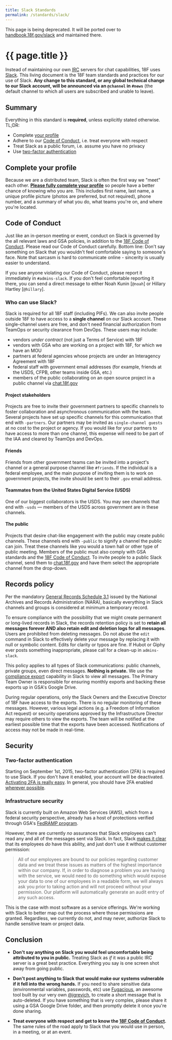 ```yaml
---
title: Slack Standards
permalink: /standards/slack/
---
```


This page is being deprecated. It will be ported over to [handbook.18f.gov/slack](handbook.18f.gov/slack) and maintained there. 

# {{ page.title }}

Instead of maintaining our own [IRC](https://en.wikipedia.org/wiki/Internet_Relay_Chat) servers for chat capabilities, 18F uses [Slack](https://slack.com/). This living document is the 18F team standards and practices for our use of Slack. **Any change to this standard, or any global technical change to our Slack account, will be announced via an `@channel` in `#news`** (the default channel to which all users are subscribed and unable to leave).

## Summary

Everything in this standard is **required**, unless explicitly stated otherwise. TL;DR:

* Complete [your profile](https://18f.slack.com/account/profile)
* Adhere to our [Code of Conduct](https://github.com/18F/code-of-conduct/blob/master/code-of-conduct.md), i.e. treat everyone with respect
* Treat Slack as a public forum, i.e. assume you have no privacy
* Use [two-factor authentication](https://slack.zendesk.com/hc/en-us/articles/204509068-Enabling-two-factor-authentication)


## Complete your profile

Because we are a distributed team, Slack is often the first way we "meet" each other. [**Please fully complete your profile**](https://18f.slack.com/account/profile) so people have a better chance of knowing who you are. This includes first name, last name, a unique profile picture (photos are preferred, but not required), phone number, and a summary of what you do, what teams you're on, and where you're located.

## Code of Conduct 

Just like an in-person meeting or event, conduct on Slack is governed by the all relevant laws and GSA policies, in addition to the [18F Code of Conduct](https://github.com/18F/code-of-conduct/blob/master/code-of-conduct.md). Please read our Code of Conduct carefully. Bottom line: Don't say something on Slack that you wouldn't feel comfortable saying to someone's face. Note that sarcasm is hard to communicate online - sincerity is usually easier to understand.

If you see anyone violating our Code of Conduct, please report it immediately in `#admins-slack`. If you don't feel comfortable reporting it there, you can send a direct message to either Noah Kunin [`@noah`] or Hillary Hartley [`@hillary`].

### Who can use Slack?

Slack is required for all 18F staff (including PIFs). We can also invite people outside 18F to have access to a **single channel** on our Slack account. These single-channel users are free, and don't need financial authorization from TeamOps or security clearance from DevOps. These users may include:

* vendors *under contract* (not just a Terms of Service) with 18F
* vendors with GSA who are working on a project with 18F, for which we have an MOU
* partners at federal agencies whose projects are under an Interagency Agreement with 18F
* federal staff with government email addresses (for example, friends at the USDS, CFPB, other teams inside GSA, etc.)
* members of the public collaborating on an open source project in a public channel via [chat.18f.gov](https://chat.18f.gov)

#### Project stakeholders

Projects are free to invite their government partners to specific channels to foster collaboration and asynchronous communication with the team. Several projects have set up specific channels for this communication that end with `-partners`. Our partners may be invited as `single-channel guests` at no cost to the project or agency. If you would like for your partners to have access to more than one channel, this expense will need to be part of the IAA and cleared by TeamOps and DevOps.

#### Friends

Friends from other government teams can be invited into a project's channel or a general purpose channel like `#friends`. If the individual is a federal employee, and the main purpose of inviting them is to work on government projects, the invite should be sent to their `.gov` email address. 

#### Teammates from the United States Digital Service (USDS)

One of our biggest collaborators is the USDS. You may see channels that end with `-usds` — members of the USDS across government are in these channels. 

#### The public

Projects that desire chat-like engagement with the public may create public channels. These channels end with `-public` to signify a channel the public can join. Treat these channels like you would a town hall or other type of public meeting. Members of the public must also comply with GSA standards and the [18F Code of Conduct](https://github.com/18F/code-of-conduct/blob/master/code-of-conduct.md). To invite people to a public Slack channel, send them to [chat.18f.gov](https://chat.18f.gov/) and have them select the appropriate channel from the drop-down.

## Records policy

Per the mandatory [General Records Schedule 3.1](http://www.archives.gov/records-mgmt/memos/ac33-2014.html) issued by the National Archives and Records Administration (NARA), basically everything in Slack channels and groups is considered at minimum a temporary record. 

To ensure compliance with the possibility that we might create permanent or long-lived records in Slack, the records retention policy is set to **retain all messages forever AND also retain edit and deletion logs for all messages**. Users are prohibited from deleting messages. Do not abuse the `edit` command in Slack to effectively delete your message by replacing it with null or symbolic content. Edits for clarity or typos are fine. If Hubot or Giphy ever posts something inappropriate, please call for a clean-up in `admins-slack`.

This policy applies to all types of Slack communications: public channels, private groups, even direct messages. **Nothing is private.** We use the [compliance export](https://slack.zendesk.com/hc/en-us/articles/203950296-FAQs-about-Slack-s-policy-update#complianceexport) capability in Slack to view all messages. The Primary Team Owner is responsible for ensuring monthly exports and backing these exports up in GSA's Google Drive.

During regular operations, only the Slack Owners and the Executive Director of 18F have access to the exports. There is no regular monitoring of these messages. However, various legal actions (e.g. a Freedom of Information Act request) or security operations approved by the Infrastructure Director may require others to view the exports. The team will be notified at the earliest possible time that the exports have been accessed. Notifications of access may not be made in real-time.

## Security

### Two-factor authentication

Starting on September 1st, 2015, two-factor authentication (2FA) is required to use Slack. If you don't have it enabled, your account will be deactivated. [Activating 2FA is really easy](https://slack.zendesk.com/hc/en-us/articles/204509068-Enabling-two-factor-authentication). In general, you should have 2FA enabled [wherever possible](https://twofactorauth.org/).

### Infrastructure security

Slack is currently built on Amazon Web Services (AWS), which from a federal security perspective, already has a host of protections verified through GSA's [FedRAMP program](https://www.fedramp.gov/marketplace/compliant-systems/amazon-web-services-aws-eastwest-us-public-cloud/). 

However, there are currently *no* assurances that Slack employees can't read any and all of the messages sent via Slack. In fact, Slack [makes it clear](https://slack.com/security) that its employees *do* have this ability, and just don't use it without customer permission:

> All of our employees are bound to our policies regarding customer data and we treat these issues as matters of the highest importance within our company. If, in order to diagnose a problem you are having with the service, we would need to do something which would expose your data to one of our employees in a readable form, we will always ask you prior to taking action and will not proceed without your permission. Our platform will automatically generate an audit entry of any such access.

This is the case with most software as a service offerings. We're working with Slack to better map out the process where those permissions are granted. Regardless, we currently do not, and may never, authorize Slack to handle sensitive team or project data. 

## Conclusion

* **Don't say anything on Slack you would feel uncomfortable being attributed to you in public.** Treating Slack as *if* it was a public IRC server is a great best practice. Everything you say is one screen shot away from going public.

* **Don't post anything to Slack that would make our systems vulnerable if it fell into the wrong hands.** If you need to share sensitive data (environmental variables, passwords, etc) use [Fugacious](https://fugacious.18f.gov), an awesome tool built by our very own [@jgrevich](https://github.com/jgrevich), to create a short message that is auto-deleted. If you have something that is very complex, please share it using a GSA Google Drive folder, and then promptly delete it once you're done sharing.

* **Treat everyone with respect and get to know the [18F Code of Conduct](https://github.com/18F/code-of-conduct/blob/master/code-of-conduct.md).** The same rules of the road apply to Slack that you would use in person, in a meeting, or at an event.
